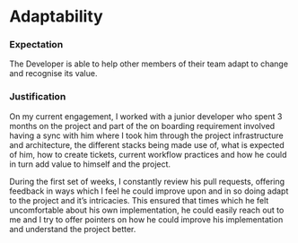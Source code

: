 # Adaptability

### Expectation
The Developer is able to help other members of their team adapt to change and recognise its value.

### Justification
On my current engagement, I worked with a junior developer who spent 3 months on the project and part of the on boarding requirement involved having a sync with him where I took him through the project infrastructure and architecture, the different stacks being made use of, what is expected of him, how to create tickets, current workflow practices and how he could in turn add value to himself and the project. 

During the first set of weeks, I constantly review his pull requests, offering feedback in ways which I feel he could improve upon and in so doing adapt to the project and it’s intricacies. This ensured that times which he felt uncomfortable about his own implementation, he could easily reach out to me and I try to offer pointers on how he could improve his implementation and understand the project better. 